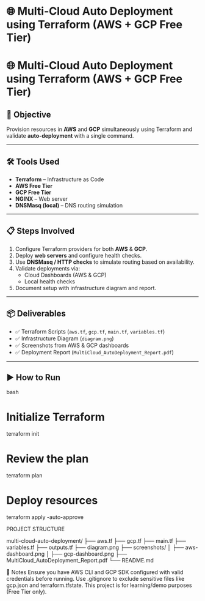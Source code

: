 # 🌐 Multi-Cloud Auto Deployment using Terraform (AWS + GCP Free Tier)

# 🌐 Multi-Cloud Auto Deployment using Terraform (AWS + GCP Free Tier)

## 📌 Objective
Provision resources in **AWS** and **GCP** simultaneously using Terraform and validate **auto-deployment** with a single command.

---

## 🛠 Tools Used
- **Terraform** – Infrastructure as Code
- **AWS Free Tier**
- **GCP Free Tier**
- **NGINX** – Web server
- **DNSMasq (local)** – DNS routing simulation

---

## 📋 Steps Involved
1. Configure Terraform providers for both **AWS** & **GCP**.
2. Deploy **web servers** and configure health checks.
3. Use **DNSMasq / HTTP checks** to simulate routing based on availability.
4. Validate deployments via:
   - Cloud Dashboards (AWS & GCP)
   - Local health checks
5. Document setup with infrastructure diagram and report.

---

## 📦 Deliverables
- ✅ Terraform Scripts (`aws.tf`, `gcp.tf`, `main.tf`, `variables.tf`)
- ✅ Infrastructure Diagram (`diagram.png`)
- ✅ Screenshots from AWS & GCP dashboards
- ✅ Deployment Report (`MultiCloud_AutoDeployment_Report.pdf`)

---

## ▶️ How to Run
bash
# Initialize Terraform
terraform init

# Review the plan
terraform plan

# Deploy resources
terraform apply -auto-approve

PROJECT STRUCTURE 

multi-cloud-auto-deployment/
├── aws.tf
├── gcp.tf
├── main.tf
├── variables.tf
├── outputs.tf
├── diagram.png
├── screenshots/
│   ├── aws-dashboard.png
│   ├── gcp-dashboard.png
├── MultiCloud_AutoDeployment_Report.pdf
└── README.md

📖 Notes
Ensure you have AWS CLI and GCP SDK configured with valid credentials before running.
Use .gitignore to exclude sensitive files like gcp.json and terraform.tfstate.
This project is for learning/demo purposes (Free Tier only).
